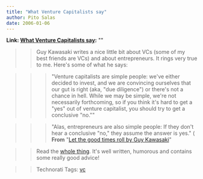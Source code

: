 ```yaml
---
title: "What Venture Capitalists say"
author: Pito Salas
date: 2006-01-06
---
```


**Link: [What Venture Capitalists say](None):** ""


>>

>> Guy Kawasaki writes a nice little bit about VCs (some of my best friends
are VCs) and about entrepreneurs. It rings very true to me. Here's some of
what he says:

>>

>>> "Venture capitalists are simple people: we've either decided to invest,
and we are convincing ourselves that our gut is right (aka, "due diligence")
or there's not a chance in hell. While we may be simple, we're not necessarily
forthcoming, so if you think it's hard to get a "yes" out of venture
capitalist, you should try to get a conclusive "no.""

>>>

>>> "Alas, entrepreneurs are also simple people: If they don't hear a
conclusive "no," they assume the answer is yes." ( **From** "[Let the good
times roll by Guy
Kawasaki](<http://blog.guykawasaki.com/2006/01/the_top_ten_lie.html>)"

>>

>> Read the [whole
thing](<http://blog.guykawasaki.com/2006/01/the_top_ten_lie.html>). It's well
written, humorous and contains some really good advice!

>>

>> Technorati Tags: [vc](<http://www.technorati.com/tag/vc>)


